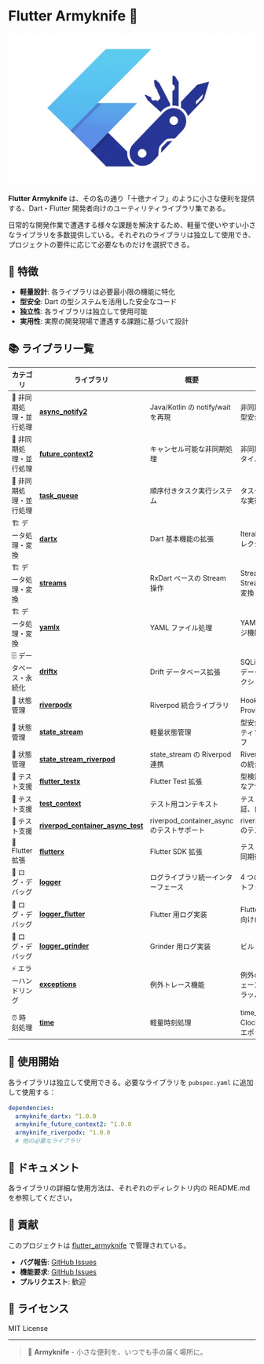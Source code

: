 # Flutter Armyknife 🔧

![Flutter Armyknife](./docs/res/armyknife_logo.png)

**Flutter Armyknife** は、その名の通り「十徳ナイフ」のように小さな便利を提供する、Dart・Flutter 開発者向けのユーティリティライブラリ集である。

日常的な開発作業で遭遇する様々な課題を解決するため、軽量で使いやすい小さなライブラリを多数提供している。それぞれのライブラリは独立して使用でき、プロジェクトの要件に応じて必要なものだけを選択できる。

## 🌟 特徴

- **軽量設計**: 各ライブラリは必要最小限の機能に特化
- **型安全**: Dart の型システムを活用した安全なコード
- **独立性**: 各ライブラリは独立して使用可能
- **実用性**: 実際の開発現場で遭遇する課題に基づいて設計

## 📚 ライブラリ一覧

| カテゴリ | ライブラリ | 概要 | 主な機能 |
|---------|-----------|------|----------|
| 🔄 非同期処理・並行処理 | **[async_notify2](./async_notify2/)** | Java/Kotlin の notify/wait を再現 | 非同期処理の待ち合わせ、型安全な値の送受信 |
| 🔄 非同期処理・並行処理 | **[future_context2](./future_context2/)** | キャンセル可能な非同期処理 | 非同期処理のキャンセル、タイムアウト、階層管理 |
| 🔄 非同期処理・並行処理 | **[task_queue](./task_queue/)** | 順序付きタスク実行システム | タスクの順番保証、同期的な実行制御 |
| 🏗️ データ処理・変換 | **[dartx](./dartx/)** | Dart 基本機能の拡張 | Iterable 拡張、型判定、コレクション構築 |
| 🏗️ データ処理・変換 | **[streams](./streams/)** | RxDart ベースの Stream 操作 | Stream 結合、生成型 Stream、Future-Stream 変換 |
| 🏗️ データ処理・変換 | **[yamlx](./yamlx/)** | YAML ファイル処理 | YAML の Map 変換、マージ機能、パス指定取得 |
| 🗄️ データベース・永続化 | **[driftx](./driftx/)** | Drift データベース拡張 | SQLite 結果コード、複数データベース同時トランザクション |
| 🎯 状態管理 | **[riverpodx](./riverpodx/)** | Riverpod 統合ライブラリ | Hooks・Riverpod 統合、ProviderContainer 構築 |
| 🎯 状態管理 | **[state_stream](./state_stream/)** | 軽量状態管理 | 型安全な状態管理、リアクティブ更新、スレッドセーフ |
| 🎯 状態管理 | **[state_stream_riverpod](./state_stream_riverpod/)** | state_stream の Riverpod 連携 | Riverpod プロバイダーとの統合 |
| 🧪 テスト支援 | **[flutter_testx](./flutter_testx/)** | Flutter Test 拡張 | 型検証とキャスト、型安全なアサーション |
| 🧪 テスト支援 | **[test_context](./test_context/)** | テスト用コンテキスト | テスト毎のインスタンス保証、自動クリーンアップ |
| 🧪 テスト支援 | **[riverpod_container_async_test](./riverpod_container_async_test/)** | riverpod_container_async のテストサポート | riverpod_container_async のテスト機能 |
| 🔧 Flutter 拡張 | **[flutterx](./flutterx/)** | Flutter SDK 拡張 | テスト環境判定、フレーム同期待機 |
| 📝 ログ・デバッグ | **[logger](./logger/)** | ログライブラリ統一インターフェース | 4 つのログレベル、プラットフォーム非依存 |
| 📝 ログ・デバッグ | **[logger_flutter](./logger_flutter/)** | Flutter 用ログ実装 | Flutter アプリケーション向けログ出力 |
| 📝 ログ・デバッグ | **[logger_grinder](./logger_grinder/)** | Grinder 用ログ実装 | ビルドツール向けログ出力 |
| ⚡ エラーハンドリング | **[exceptions](./exceptions/)** | 例外トレース機能 | 例外のアンラップ、例外チェーン検索、カスタムアンラッパー |
| ⏰ 時刻処理 | **[time](./time/)** | 軽量時刻処理 | time_machine ラッパー、Clock デリゲート、Unix エポック |

## 🚀 使用開始

各ライブラリは独立して使用できる。必要なライブラリを `pubspec.yaml` に追加して使用する：

```yaml
dependencies:
  armyknife_dartx: ^1.0.0
  armyknife_future_context2: ^1.0.0
  armyknife_riverpodx: ^1.0.0
  # 他の必要なライブラリ
```

## 📖 ドキュメント

各ライブラリの詳細な使用方法は、それぞれのディレクトリ内の README.md を参照してください。

## 🤝 貢献

このプロジェクトは [flutter_armyknife](https://github.com/eaglesakura/flutter_armyknife) で管理されている。

- **バグ報告**: [GitHub Issues](https://github.com/eaglesakura/flutter_armyknife/issues)
- **機能要求**: [GitHub Issues](https://github.com/eaglesakura/flutter_armyknife/issues)
- **プルリクエスト**: 歓迎

## 📄 ライセンス

MIT License

---

> 🔧 **Armyknife** - 小さな便利を、いつでも手の届く場所に。
